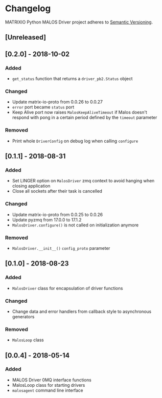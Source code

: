 # Changelog
MATRIXIO Python MALOS Driver project adheres to [Semantic Versioning](http://semver.org/spec/v2.0.0.html).

## [Unreleased]

## [0.2.0] - 2018-10-02

### Added
- `get_status` function that returns a `driver_pb2.Status` object

### Changed
- Update matrix-io-proto from 0.0.26 to 0.0.27
- `error` port became `status` port
- Keep Alive port now raises `MalosKeepAliveTimeout` if Malos doesn't respond with
pong in a certain period defined by the `timeout` parameter

### Removed
- Print whole `DriverConfig` on debug log when calling `configure`

## [0.1.1] - 2018-08-31

### Added
- Set LINGER option on `MalosDriver` zmq context to avoid hanging 
when closing application 
- Close all sockets after their task is cancelled

### Changed
- Update matrix-io-proto from 0.0.25 to 0.0.26
- Update pyzmq from 17.0.0 to 17.1.2
- `MalosDriver.configure()` is not called on initialization anymore

### Removed
- `MalosDriver.__init__()` `config_proto` parameter

## [0.1.0] - 2018-08-23
### Added
- `MalosDriver` class for encapsulation of driver functions

### Changed
- Change data and error handlers from callback style to asynchronous 
generators

### Removed
- `MalosLoop` class

## [0.0.4] - 2018-05-14
### Added
- MALOS Driver 0MQ interface functions
- MalosLoop class for starting drivers
- `malosagent` command line interface
